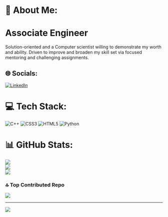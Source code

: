 # 💫 About Me:
# Associate Engineer<br>
Solution-oriented and a Computer scientist willing to demonstrate my worth and ability. Driven to improve and broaden my skill set via focused<br>mentoring and challenging assignments.


## 🌐 Socials:
[![LinkedIn](https://img.shields.io/badge/LinkedIn-%230077B5.svg?logo=linkedin&logoColor=white)](https://linkedin.com/in/https://www.linkedin.com/in/saurabh4748/) 

# 💻 Tech Stack:
![C++](https://img.shields.io/badge/c++-%2300599C.svg?style=for-the-badge&logo=c%2B%2B&logoColor=white) ![CSS3](https://img.shields.io/badge/css3-%231572B6.svg?style=for-the-badge&logo=css3&logoColor=white) ![HTML5](https://img.shields.io/badge/html5-%23E34F26.svg?style=for-the-badge&logo=html5&logoColor=white) ![Python](https://img.shields.io/badge/python-3670A0?style=for-the-badge&logo=python&logoColor=ffdd54)
# 📊 GitHub Stats:
![](https://github-readme-stats.vercel.app/api?username=saurabh4748&theme=dark&hide_border=false&include_all_commits=false&count_private=false)<br/>
![](https://github-readme-streak-stats.herokuapp.com/?user=saurabh4748&theme=dark&hide_border=false)<br/>
![](https://github-readme-stats.vercel.app/api/top-langs/?username=saurabh4748&theme=dark&hide_border=false&include_all_commits=false&count_private=false&layout=compact)

### 🔝 Top Contributed Repo
![](https://github-contributor-stats.vercel.app/api?username=saurabh4748&limit=5&theme=dark&combine_all_yearly_contributions=true)

---
[![](https://visitcount.itsvg.in/api?id=saurabh4748&icon=0&color=0)](https://visitcount.itsvg.in)

<!-- Proudly created with GPRM ( https://gprm.itsvg.in ) -->
